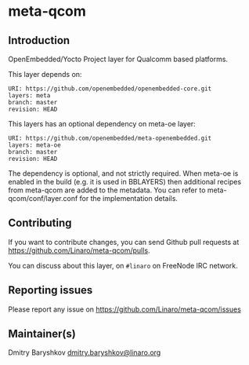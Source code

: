 # meta-qcom

## Introduction

OpenEmbedded/Yocto Project layer for Qualcomm based platforms.

This layer depends on:

```
URI: https://github.com/openembedded/openembedded-core.git
layers: meta
branch: master
revision: HEAD
```

This layers has an optional dependency on meta-oe layer:

```
URI: https://github.com/openembedded/meta-openembedded.git
layers: meta-oe
branch: master
revision: HEAD
```

The dependency is optional, and not strictly required. When meta-oe is enabled
in the build (e.g. it is used in BBLAYERS) then additional recipes from
meta-qcom are added to the metadata. You can refer to meta-qcom/conf/layer.conf
for the implementation details.

## Contributing

If you want to contribute changes, you can send Github pull requests at
https://github.com/Linaro/meta-qcom/pulls.

You can discuss about this layer, on `#linaro` on FreeNode IRC network.

## Reporting issues

Please report any issue on https://github.com/Linaro/meta-qcom/issues

## Maintainer(s)

Dmitry Baryshkov <dmitry.baryshkov@linaro.org>

